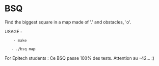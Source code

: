 # BSQ
Find the biggest square in a map made of '.' and obstacles, 'o'.

USAGE : 
        
        - make
       
       - ./bsq map


For Epitech students :
Ce BSQ passe 100% des tests.
Attention au -42... :)
